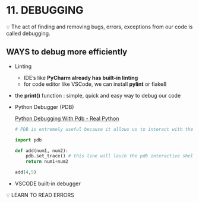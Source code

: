 # 11. DEBUGGING

<aside>
💡 The act of finding and removing bugs, errors, exceptions from our code is called debugging.

</aside>

## WAYS to debug more efficiently

- Linting
    - IDE’s like **PyCharm already has built-in linting**
    - for code editor like VSCode, we can install **pylint** or flake8
- the **print()** function : simple, quick and easy way to debug our code
- Python Debugger (PDB)
    
    [Python Debugging With Pdb - Real Python](https://realpython.com/python-debugging-pdb/)
    
    ```python
    # PDB is extremely useful because it allows us to interact with the code, TRY IT OUT LIKE BELOW
    
    import pdb
    
    def add(num1, num2):
    	pdb.set_trace() # this line will lauch the pdb interactive shell, inside it type 'help' for documentation
    	return num1+num2
    
    add(4,5)
    ```
    
- VSCODE built-in debugger

<aside>
💡 LEARN TO READ ERRORS

</aside>